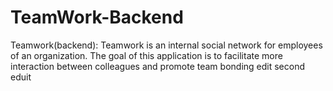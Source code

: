 # TeamWork-Backend
Teamwork(backend): Teamwork is an internal social network for employees of an organization. The goal of this application is to facilitate more interaction between colleagues and promote team bonding
edit
second eduit
